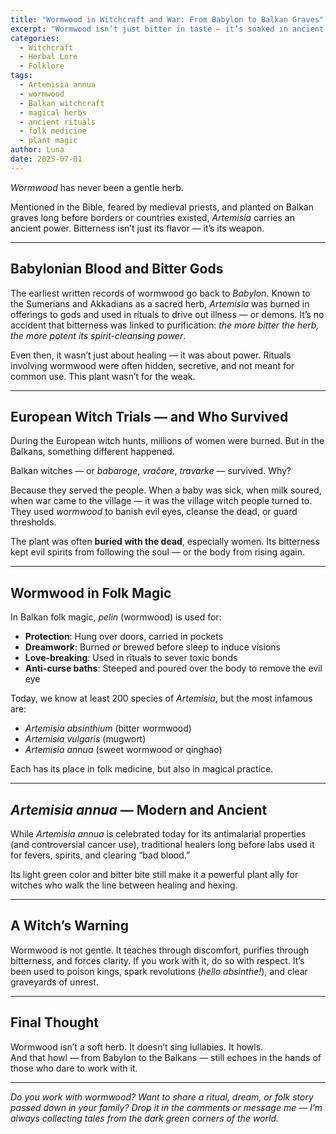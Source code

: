 ```yaml
---
title: "Wormwood in Witchcraft and War: From Babylon to Balkan Graves"
excerpt: "Wormwood isn’t just bitter in taste — it’s soaked in ancient blood, folklore, and forbidden magic. From Babylonian rites to Balkan graveyards, this herb has a long history of both healing and destruction."
categories:
  - Witchcraft
  - Herbal Lore
  - Folklore
tags:
  - Artemisia annua
  - wormwood
  - Balkan witchcraft
  - magical herbs
  - ancient rituals
  - folk medicine
  - plant magic
author: Luna
date: 2025-07-01
---
```


*Wormwood* has never been a gentle herb.

Mentioned in the Bible, feared by medieval priests, and planted on Balkan graves long before borders or countries existed, *Artemisia* carries an ancient power. Bitterness isn’t just its flavor — it’s its weapon.

---

## Babylonian Blood and Bitter Gods

The earliest written records of wormwood go back to *Babylon*. Known to the Sumerians and Akkadians as a sacred herb, *Artemisia* was burned in offerings to gods and used in rituals to drive out illness — or demons. It’s no accident that bitterness was linked to purification: *the more bitter the herb, the more potent its spirit-cleansing power*.

Even then, it wasn’t just about healing — it was about power. Rituals involving wormwood were often hidden, secretive, and not meant for common use. This plant wasn’t for the weak. 

---

## European Witch Trials — and Who Survived

During the European witch hunts, millions of women were burned. But in the Balkans, something different happened.

Balkan witches — or *babaroge*, *vračare*, *travarke* — survived. Why?

Because they served the people. When a baby was sick, when milk soured, when war came to the village — it was the village witch people turned to. They used *wormwood* to banish evil eyes, cleanse the dead, or guard thresholds.

The plant was often **buried with the dead**, especially women. Its bitterness kept evil spirits from following the soul — or the body from rising again.

---

## Wormwood in Folk Magic

In Balkan folk magic, *pelin* (wormwood) is used for:

- **Protection**: Hung over doors, carried in pockets
- **Dreamwork**: Burned or brewed before sleep to induce visions
- **Love-breaking**: Used in rituals to sever toxic bonds
- **Anti-curse baths**: Steeped and poured over the body to remove the evil eye

Today, we know at least 200 species of *Artemisia*, but the most infamous are:
- *Artemisia absinthium* (bitter wormwood)
- *Artemisia vulgaris* (mugwort)
- *Artemisia annua* (sweet wormwood or qinghao)

Each has its place in folk medicine, but also in magical practice.

---

## *Artemisia annua* — Modern and Ancient

While *Artemisia annua* is celebrated today for its antimalarial properties (and controversial cancer use), traditional healers long before labs used it for fevers, spirits, and clearing “bad blood.”

Its light green color and bitter bite still make it a powerful plant ally for witches who walk the line between healing and hexing.

---

## A Witch’s Warning

Wormwood is not gentle. It teaches through discomfort, purifies through bitterness, and forces clarity. If you work with it, do so with respect. It’s been used to poison kings, spark revolutions (*hello absinthe!*), and clear graveyards of unrest.

---

## Final Thought

Wormwood isn’t a soft herb. It doesn’t sing lullabies. It howls.  
And that howl — from Babylon to the Balkans — still echoes in the hands of those who dare to work with it.

---

*Do you work with wormwood? Want to share a ritual, dream, or folk story passed down in your family? Drop it in the comments or message me — I’m always collecting tales from the dark green corners of the world.*
